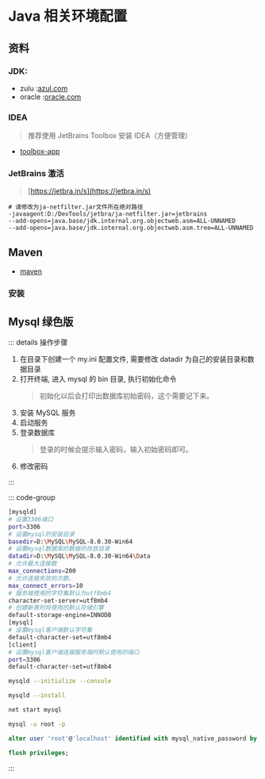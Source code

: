 # Java 相关环境配置

## 资料

### JDK:

- zulu :[azul.com](https://www.azul.com/downloads/#zulu)
- oracle :[oracle.com](https://www.oracle.com/java/technologies/javase-downloads.html)

### IDEA

> 推荐使用 JetBrains Toolbox 安装 IDEA（方便管理）

- [toolbox-app](https://www.jetbrains.com/zh-cn/toolbox-app/)

### JetBrains 激活

> [https://jetbra.in/s](https://jetbra.in/s)

```ssh-config
# 请修改为ja-netfilter.jar文件所在绝对路径
-javaagent:D:/DevTools/jetbra/ja-netfilter.jar=jetbrains
--add-opens=java.base/jdk.internal.org.objectweb.asm=ALL-UNNAMED
--add-opens=java.base/jdk.internal.org.objectweb.asm.tree=ALL-UNNAMED
```

## Maven

- [maven](https://maven.apache.org/download.cgi)

### 安装

## Mysql 绿色版

::: details 操作步骤

1. 在目录下创建一个 my.ini 配置文件, 需要修改 datadir 为自己的安装目录和数据目录
2. 打开终端, 进入 mysql 的 bin 目录, 执行初始化命令
   > 初始化以后会打印出数据库初始密码，这个需要记下来。
3. 安装 MySQL 服务
4. 启动服务
5. 登录数据库
   > 登录的时候会提示输入密码，输入初始密码即可。
6. 修改密码

:::

::: code-group

```bash [my.ini配置]
[mysqld]
# 设置3306端口
port=3306
# 设置mysql的安装目录
basedir=D:\MySQL\MySQL-8.0.30-Win64
# 设置mysql数据库的数据的存放目录
datadir=D:\MySQL\MySQL-8.0.30-Win64\Data
# 允许最大连接数
max_connections=200
# 允许连接失败的次数。
max_connect_errors=10
# 服务端使用的字符集默认为utf8mb4
character-set-server=utf8mb4
# 创建新表时将使用的默认存储引擎
default-storage-engine=INNODB
[mysql]
# 设置mysql客户端默认字符集
default-character-set=utf8mb4
[client]
# 设置mysql客户端连接服务端时默认使用的端口
port=3306
default-character-set=utf8mb4
```

```bash [初始化配置命令]
mysqld --initialize --console
```

```bash [服务安装命令]
mysqld --install
```

```bash [启动服务]
net start mysql
```

```bash [启动服务]
mysql -u root -p
```

```sql [修改密码]
alter user 'root'@'localhost' identified with mysql_native_password by '123456';

flush privileges;
```

:::
